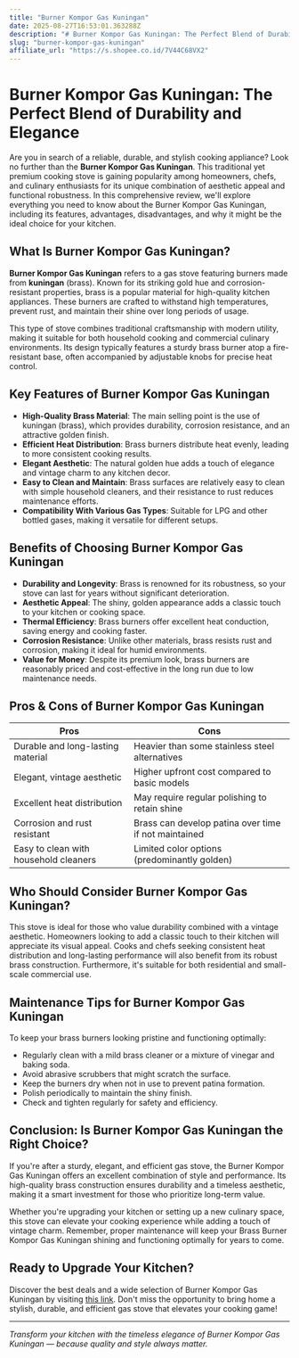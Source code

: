 ```yaml
---
title: "Burner Kompor Gas Kuningan"
date: 2025-08-27T16:53:01.363288Z
description: "# Burner Kompor Gas Kuningan: The Perfect Blend of Durability and Elegance..."
slug: "burner-kompor-gas-kuningan"
affiliate_url: "https://s.shopee.co.id/7V44C68VX2"
---
```

# Burner Kompor Gas Kuningan: The Perfect Blend of Durability and Elegance

Are you in search of a reliable, durable, and stylish cooking appliance? Look no further than the **Burner Kompor Gas Kuningan**. This traditional yet premium cooking stove is gaining popularity among homeowners, chefs, and culinary enthusiasts for its unique combination of aesthetic appeal and functional robustness. In this comprehensive review, we'll explore everything you need to know about the Burner Kompor Gas Kuningan, including its features, advantages, disadvantages, and why it might be the ideal choice for your kitchen.

## What Is Burner Kompor Gas Kuningan?

**Burner Kompor Gas Kuningan** refers to a gas stove featuring burners made from **kuningan** (brass). Known for its striking gold hue and corrosion-resistant properties, brass is a popular material for high-quality kitchen appliances. These burners are crafted to withstand high temperatures, prevent rust, and maintain their shine over long periods of usage.

This type of stove combines traditional craftsmanship with modern utility, making it suitable for both household cooking and commercial culinary environments. Its design typically features a sturdy brass burner atop a fire-resistant base, often accompanied by adjustable knobs for precise heat control.

## Key Features of Burner Kompor Gas Kuningan

- **High-Quality Brass Material**: The main selling point is the use of kuningan (brass), which provides durability, corrosion resistance, and an attractive golden finish.
- **Efficient Heat Distribution**: Brass burners distribute heat evenly, leading to more consistent cooking results.
- **Elegant Aesthetic**: The natural golden hue adds a touch of elegance and vintage charm to any kitchen decor.
- **Easy to Clean and Maintain**: Brass surfaces are relatively easy to clean with simple household cleaners, and their resistance to rust reduces maintenance efforts.
- **Compatibility With Various Gas Types**: Suitable for LPG and other bottled gases, making it versatile for different setups.

## Benefits of Choosing Burner Kompor Gas Kuningan

- **Durability and Longevity**: Brass is renowned for its robustness, so your stove can last for years without significant deterioration.
- **Aesthetic Appeal**: The shiny, golden appearance adds a classic touch to your kitchen or cooking space.
- **Thermal Efficiency**: Brass burners offer excellent heat conduction, saving energy and cooking faster.
- **Corrosion Resistance**: Unlike other materials, brass resists rust and corrosion, making it ideal for humid environments.
- **Value for Money**: Despite its premium look, brass burners are reasonably priced and cost-effective in the long run due to low maintenance needs.

## Pros & Cons of Burner Kompor Gas Kuningan

| Pros | Cons |
|------------------------------|------------------------------|
| Durable and long-lasting material | Heavier than some stainless steel alternatives |
| Elegant, vintage aesthetic | Higher upfront cost compared to basic models |
| Excellent heat distribution | May require regular polishing to retain shine |
| Corrosion and rust resistant | Brass can develop patina over time if not maintained |
| Easy to clean with household cleaners | Limited color options (predominantly golden) |

## Who Should Consider Burner Kompor Gas Kuningan?

This stove is ideal for those who value durability combined with a vintage aesthetic. Homeowners looking to add a classic touch to their kitchen will appreciate its visual appeal. Cooks and chefs seeking consistent heat distribution and long-lasting performance will also benefit from its robust brass construction. Furthermore, it's suitable for both residential and small-scale commercial use.

## Maintenance Tips for Burner Kompor Gas Kuningan

To keep your brass burners looking pristine and functioning optimally:
- Regularly clean with a mild brass cleaner or a mixture of vinegar and baking soda.
- Avoid abrasive scrubbers that might scratch the surface.
- Keep the burners dry when not in use to prevent patina formation.
- Polish periodically to maintain the shiny finish.
- Check and tighten regularly for safety and efficiency.

## Conclusion: Is Burner Kompor Gas Kuningan the Right Choice?

If you're after a sturdy, elegant, and efficient gas stove, the Burner Kompor Gas Kuningan offers an excellent combination of style and performance. Its high-quality brass construction ensures durability and a timeless aesthetic, making it a smart investment for those who prioritize long-term value.

Whether you're upgrading your kitchen or setting up a new culinary space, this stove can elevate your cooking experience while adding a touch of vintage charm. Remember, proper maintenance will keep your Brass Burner Kompor Gas Kuningan shining and functioning optimally for years to come.

## Ready to Upgrade Your Kitchen?

Discover the best deals and a wide selection of Burner Kompor Gas Kuningan by visiting [this link](https://s.shopee.co.id/7V44C68VX2). Don't miss the opportunity to bring home a stylish, durable, and efficient gas stove that elevates your cooking game!

---

*Transform your kitchen with the timeless elegance of Burner Kompor Gas Kuningan — because quality and style always matter.*